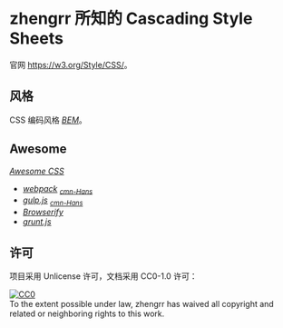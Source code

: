# zhengrr 所知的 Cascading Style Sheets

官网 <https://w3.org/Style/CSS/>。

## 风格

CSS 编码风格 [*BEM*](http://getbem.com/)。

## Awesome

[*Awesome CSS*](https://github.com/awesome-css-group/awesome-css)

*   [*webpack*](https://webpack.js.org/) <sub>
        [*cmn-Hans*](https://webpackjs.com/) </sub>
*   [*gulp.js*](https://gulpjs.com/) <sub>
        [*cmn-Hans*](https://gulpjs.com.cn/) </sub>
*   [*Browserify*](http://browserify.org/)
*   [*grunt.js*](https://gruntjs.com/)
 
## 许可

项目采用 Unlicense 许可，文档采用 CC0-1.0 许可：

<p xmlns:dct="https://purl.org/dc/terms/">
  <a rel="license"
     href="https://creativecommons.org/publicdomain/zero/1.0/">
    <img src="https://licensebuttons.net/p/zero/1.0/88x31.png" style="border-style: none;" alt="CC0" />
  </a>
  <br />
  To the extent possible under law,
  <span resource="[_:publisher]" rel="dct:publisher">
    <span property="dct:title">zhengrr</span></span>
  has waived all copyright and related or neighboring rights to this work.
</p>
